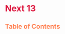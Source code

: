 <style>
r { color: Crimson }
o { color: Coral }
y { color: Khaki }
g { color: MediumSpringGreen }
b { color: SkyBlue }
i { color: Violet }
h { color:  Plum }
hh { color: Pink }
</style>

# <h1 id='next-13'><r>Next 13</r></h1>

## <h2 id='table-of-contents'><o>Table of Contents</o></h2>
